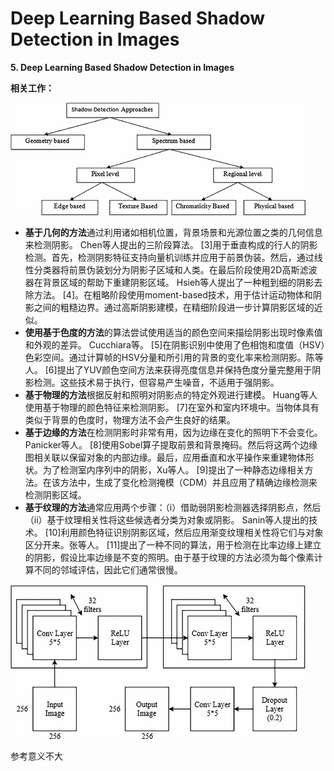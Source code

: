 # Deep Learning Based Shadow Detection in Images

**5. Deep Learning Based Shadow Detection in Images**

**相关工作：**

![457379\_1\_En\_37\_Fig1\_HTML.gif](.gitbook/assets/0.gif)

* **基于几何的方法**通过利用诸如相机位置，背景场景和光源位置之类的几何信息来检测阴影。 Chen等人提出的三阶段算法。 \[3\]用于垂直构成的行人的阴影检测。首先，检测阴影特征支持向量机训练并应用于前景伪装。然后，通过线性分类器将前景伪装划分为阴影子区域和人类。在最后阶段使用2D高斯滤波器在背景区域的帮助下重建阴影区域。 Hsieh等人提出了一种粗到细的阴影去除方法。 \[4\]。在粗略阶段使用moment-based技术，用于估计运动物体和阴影之间的粗糙边界。通过高斯阴影建模，在精细阶段进一步计算阴影区域的近似。
* **使用基于色度的方法**的算法尝试使用适当的颜色空间来描绘阴影出现时像素值和外观的差异。 Cucchiara等。 \[5\]在阴影识别中使用了色相饱和度值（HSV）色彩空间。通过计算帧的HSV分量和所引用的背景的变化率来检测阴影。陈等人。 \[6\]提出了YUV颜色空间方法来获得亮度信息并保持色度分量完整用于阴影检测。这些技术易于执行，但容易产生噪音，不适用于强阴影。
* **基于物理的方法**根据反射和照明对阴影点的特定外观进行建模。 Huang等人使用基于物理的颜色特征来检测阴影。 \[7\]在室外和室内环境中。当物体具有类似于背景的色度时，物理方法不会产生良好的结果。
* **基于边缘的方法**在检测阴影时非常有用，因为边缘在变化的照明下不会变化。 Panicker等人。 \[8\]使用Sobel算子提取前景和背景掩码。然后将这两个边缘图相关联以保留对象的内部边缘。最后，应用垂直和水平操作来重建物体形状。为了检测室内序列中的阴影，Xu等人。 \[9\]提出了一种静态边缘相关方法。在该方法中，生成了变化检测掩模（CDM）并且应用了精确边缘检测来检测阴影区域。
* **基于纹理的方法**通常应用两个步骤：（i）借助弱阴影检测器选择阴影点，然后（ii）基于纹理相关性将这些候选者分类为对象或阴影。 Sanin等人提出的技术。 \[10\]利用颜色特征识别阴影区域，然后应用渐变纹理相关性将它们与对象区分开来。张等人。 \[11\]提出了一种不同的算法，用于检测在比率边缘上建立的阴影，假设比率边缘是不变的照明。由于基于纹理的方法必须为每个像素计算不同的邻域评估，因此它们通常很慢。

![37\_Fig2\_HTML.gif](.gitbook/assets/1.gif)

参考意义不大


